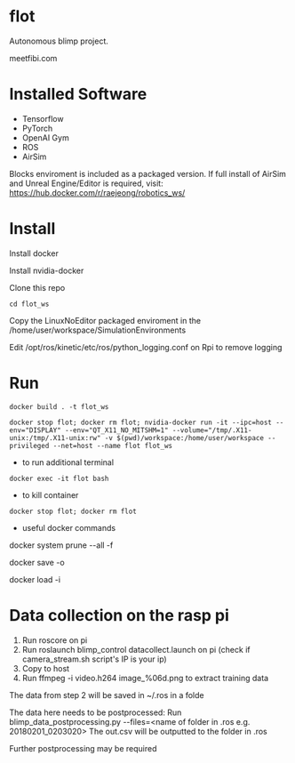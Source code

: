 # flot

Autonomous blimp project.

meetfibi.com

# Installed Software

- Tensorflow
- PyTorch
- OpenAI Gym
- ROS
- AirSim

Blocks enviroment is included as a packaged version. If full install of AirSim and Unreal Engine/Editor is required, visit:
https://hub.docker.com/r/raejeong/robotics_ws/

# Install

Install docker

Install nvidia-docker

Clone this repo

```cd flot_ws```

Copy the LinuxNoEditor packaged enviroment in the /home/user/workspace/SimulationEnvironments

Edit /opt/ros/kinetic/etc/ros/python_logging.conf on Rpi to remove logging

# Run
```docker build . -t flot_ws ```

```docker stop flot; docker rm flot; nvidia-docker run -it --ipc=host --env="DISPLAY" --env="QT_X11_NO_MITSHM=1" --volume="/tmp/.X11-unix:/tmp/.X11-unix:rw" -v $(pwd)/workspace:/home/user/workspace --privileged --net=host --name flot flot_ws```

- to run additional terminal 

```docker exec -it flot bash```

- to kill container

```docker stop flot; docker rm flot```

- useful docker commands

docker system prune --all -f

docker save -o <save image to path> <image name>

docker load -i <path to image tar file>

# Data collection on the rasp pi
1. Run roscore on pi
2. Run roslaunch blimp_control datacollect.launch on pi (check if camera_stream.sh script's IP is your ip)
3. Copy to host
4. Run ffmpeg -i video.h264 image_%06d.png to extract training data

The data from step 2 will be saved in ~/.ros in a folde

The data here needs to be postprocessed:
Run blimp_data_postprocessing.py --files=<name of folder in .ros e.g. 20180201_0203020>
The out.csv will be outputted to the folder in .ros

Further postprocessing may be required
